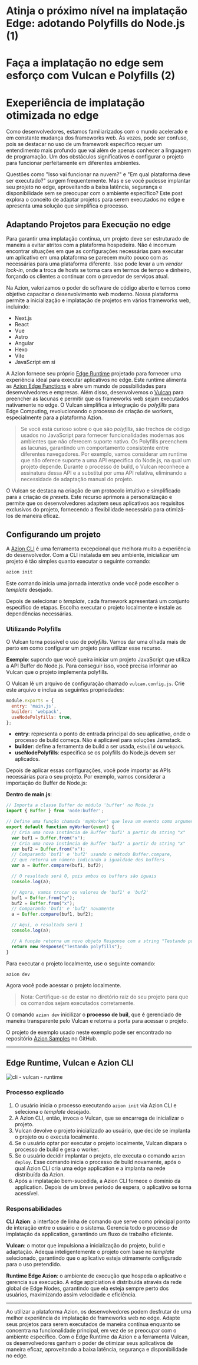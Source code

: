 # Atinja o próximo nível na implatação Edge: adotando Polyfills do Node.js (1)
# Faça a implatação no edge sem esforço com Vulcan e Polyfills (2)
# Exeperiência de implatação otimizada no edge

Como desenvolvedores, estamos familiarizados com o mundo acelerado e em constante mudança dos frameworks web. Às vezes, pode ser confuso, pois se destacar no uso de um framework específico requer um entendimento mais profundo que vai além de apenas conhecer a linguagem de programação. Um dos obstáculos significativos é configurar o projeto para funcionar perfeitamente em diferentes ambientes.

Questões como "Isso vai funcionar na nuvem?" e "Em qual plataforma deve ser executado?" surgem frequentemente. Mas e se você pudesse implantar seu projeto no edge, aproveitando a baixa latência, segurança e disponibilidade sem se preocupar com o ambiente específico? Este post explora o conceito de adaptar projetos para serem executados no edge e apresenta uma solução que simplifica o processo.

## Adaptando Projetos para Execução no edge

Para garantir uma implatação contínua, um projeto deve ser estruturado de maneira a evitar atritos com a plataforma hospedeira. Não é incomum encontrar situações em que as configurações necessárias para executar um aplicativo em uma plataforma se parecem muito pouco com as necessárias para uma plataforma diferente. Isso pode levar a um *vendor lock-in*, onde a troca de hosts se torna cara em termos de tempo e dinheiro, forçando os clientes a continuar com o provedor de serviços atual.

Na Azion, valorizamos o poder do software de código aberto e temos como objetivo capacitar o desenvolvimento web moderno. Nossa plataforma permite a inicialização e implatação de projetos em vários frameworks web, incluindo:

- Next.js
- React
- Vue
- Astro
- Angular
- Hexo
- Vite
- JavaScript em si

A Azion fornece seu próprio [Edge Runtime](https://www.azion.com/pt-br/documentacao/devtools/runtime/visao-geral/) projetado para fornecer uma experiência ideal para executar aplicativos no edge. Este runtime alimenta as [Azion Edge Functions](https://www.azion.com/pt-br/documentacao/produtos/guias/edge-functions/primeiros-passos/) e abre um mundo de possibilidades para desenvolvedores e empresas. Além disso, desenvolvemos o [Vulcan](https://github.com/aziontech/vulcan) para preencher as lacunas e permitir que os frameworks web sejam executados nativamente no edge. O Vulcan simplifica a integração de *polyfills* para Edge Computing, revolucionando o processo de criação de workers, especialmente para a plataforma Azion.

> Se você está curioso sobre o que são *polyfills*, são trechos de código usados no JavaScript para fornecer funcionalidades modernas aos ambientes que não oferecem suporte nativo. Os Polyfills preenchem as lacunas, garantindo um comportamento consistente entre diferentes navegadores. Por exemplo, vamos considerar um runtime que não oferece suporte a uma API específica do Node.js, na qual um projeto depende. Durante o processo de build, o Vulcan reconhece a assinatura dessa API e a substitui por uma API relativa, eliminando a necessidade de adaptação manual do projeto.

O Vulcan se destaca na criação de um protocolo intuitivo e simplificado para a criação de *presets*. Este recurso aprimora a personalização e permite que os desenvolvedores adaptem seus aplicativos aos requisitos exclusivos do projeto, fornecendo a flexibilidade necessária para otimizá-los de maneira eficaz.

## Configurando um projeto

A [Azion CLI](https://www.azion.com/pt-br/documentacao/produtos/azion-cli/visao-geral/) é uma ferramenta excepcional que melhora muito a experiência do desenvolvedor. Com a CLI instalada em seu ambiente, inicializar um projeto é tão simples quanto executar o seguinte comando:

```bash
azion init
```

Este comando inicia uma jornada interativa onde você pode escolher o *template* desejado.

Depois de selecionar o *template*, cada framework apresentará um conjunto específico de etapas. Escolha executar o projeto localmente e instale as dependências necessárias.

### Utilizando Polyfills

O Vulcan torna possível o uso de *polyfills*. Vamos dar uma olhada mais de perto em como configurar um projeto para utilizar esse recurso.

**Exemplo**: supondo que você queira iniciar um projeto JavaScript que utiliza a API Buffer do Node.js. Para conseguir isso, você precisa informar ao Vulcan que o projeto implementa polyfills.

O Vulcan lê um arquivo de configuração chamado `vulcan.config.js`. Crie este arquivo e inclua as seguintes propriedades:

```js
module.exports = {
  entry: 'main.js',
  builder: 'webpack',
  useNodePolyfills: true,
};
```

- **entry**: representa o ponto de entrada principal do seu aplicativo, onde o processo de build começa. Não é aplicável para soluções Jamstack.
- **builder**: define a ferramenta de build a ser usada, `esbuild` ou `webpack`.
- **useNodePolyfills**: especifica se os polyfills do Node.js devem ser aplicados.

Depois de aplicar essas configurações, você pode importar as APIs necessárias para o seu projeto. Por exemplo, vamos considerar a importação do Buffer de Node.js:

**Dentro de main.js**:

```js
// Importa a classe Buffer do módulo 'buffer' no Node.js
import { Buffer } from 'node:buffer';

// Define uma função chamada 'myWorker' que leva um evento como argumento
export default function myWorker(event) {
  // Cria uma nova instância de Buffer 'buf1' a partir da string "x"
  var buf1 = Buffer.from("x");
  // Cria uma nova instância de Buffer 'buf2' a partir da string "x"
  var buf2 = Buffer.from("x");
  // Comparando 'buf1' e 'buf2' usando o método Buffer.compare,
  // que retorna um número indicando a igualdade dos buffers
  var a = Buffer.compare(buf1, buf2);

  // O resultado será 0, pois ambos os buffers são iguais
  console.log(a);

  // Agora, vamos trocar os valores de 'buf1' e 'buf2'
  buf1 = Buffer.from("y");
  buf2 = Buffer.from("x");
  // Comparando 'buf1' e 'buf2' novamente
  a = Buffer.compare(buf1, buf2);

  // Aqui, o resultado será 1
  console.log(a);

  // A função retorna um novo objeto Response com a string "Testando polyfills de buffer"
  return new Response("Testando polyfills");
}
```

Para executar o projeto localmente, use o seguinte comando:

```bash 
azion dev
```

Agora você pode acessar o projeto localmente.

> Nota: Certifique-se de estar no diretório raiz do seu projeto para que os comandos sejam executados corretamente.

O comando `azion dev` inicilizar o **processo de buil**, que é gerenciado de maneira transparente pelo Vulcan e retorna a porta para acessar o projeto.

O projeto de exemplo usado neste exemplo pode ser encontrado no repositório [Azion Samples](https://github.com/aziontech/azion-samples/tree/dev/samples/polyfills/buffer) no GitHub.

---

## Edge Runtime, Vulcan e Azion CLI

![cli - vulcan - runtime ](cli-vulcan-runtime.png)

### Processo explicado 

1. O usuário inicia o processo executando `azion init` via Azion CLI e seleciona o *template* desejado.
2. A Azion CLI, então, invoca o Vulcan, que se encarrega de inicializar o projeto.
3. Vulcan devolve o projeto inicializado ao usuário, que decide se implanta o projeto ou o executa localmente.
4. Se o usuário optar por executar o projeto localmente, Vulcan dispara o processo de build e gera o worker.
5. Se o usuário decidir implantar o projeto, ele executa o comando `azion deploy`. Esse comando inicia o processo de build novamente, após o qual Azion CLI cria uma edge application e a implanta na rede distribuída da Azion.
6. Após a implatação bem-sucedida, a Azion CLI fornece o domínio da application. Depois de um breve período de espera, o aplicativo se torna acessível.

### Responsabilidades 

**CLI Azion**: a interface de linha de comando que serve como principal ponto de interação entre o usuário e o sistema. Gerencia todo o processo de implatação da application, garantindo um fluxo de trabalho eficiente.

**Vulcan**: o motor que impulsiona a inicialização do projeto, build e adaptação. Adequa inteligentemente o projeto com base no *template* selecionado, garantindo que o aplicativo esteja otimamente configurado para o uso pretendido.

**Runtime Edge Azion**: o ambiente de execução que hospeda o aplicativo e gerencia sua execução. A edge applciation é distribuída através da rede global de Edge Nodes, garantindo que ela esteja sempre perto dos usuários, maximizando assim velocidade e eficiência.

---

Ao utilizar a plataforma Azion, os desenvolvedores podem desfrutar de uma melhor experiência de implatação de frameworks web no edge. Adapte seus projetos para serem executados de maneira contínua enquanto se concentra na funcionalidade principal, em vez de se preocupar com o ambiente específico. Com o Edge Runtime da Azion e a ferramenta Vulcan, os desenvolvedores ganham o poder de otimizar seus aplicativos de maneira eficaz, aproveitando a baixa latência, segurança e disponibilidade no edge.
